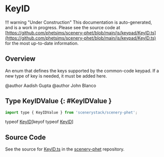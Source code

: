 # KeyID

!!! warning "Under Construction"
    This documentation is auto-generated, and is a work in progress. Please see the source code at
    [https://github.com/phetsims/scenery-phet/blob/main/js/keypad/KeyID.ts](https://github.com/phetsims/scenery-phet/blob/main/js/keypad/KeyID.ts) for the most up-to-date information.

## Overview

An enum that defines the keys supported by the common-code keypad. If a new type of key is needed, it must be added
here.

@author Aadish Gupta
@author John Blanco

## Type KeyIDValue {: #KeyIDValue }


```js
import type { KeyIDValue } from 'scenerystack/scenery-phet';
```


typeof [KeyID](../scenery-phet/KeyID.md)[keyof typeof [KeyID](../scenery-phet/KeyID.md)]



## Source Code

See the source for [KeyID.ts](https://github.com/phetsims/scenery-phet/blob/main/js/keypad/KeyID.ts) in the [scenery-phet](https://github.com/phetsims/scenery-phet) repository.
